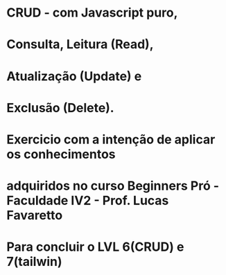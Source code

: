# ##################################################################################
# CRUD - com Javascript puro, 
# Consulta, Leitura (Read), 
# Atualização (Update) e 
# Exclusão (Delete).
# Exercicio com a intenção de aplicar os conhecimentos
# adquiridos no curso Beginners Pró - Faculdade IV2 - Prof. Lucas Favaretto
# Para concluir o LVL 6(CRUD) e 7(tailwin)
# ################################################################################ 
